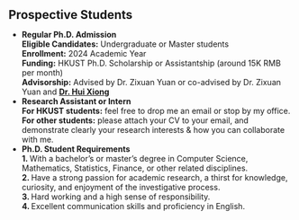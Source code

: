 <h1 id="prospective_students"></h1>

<h2 style="margin: 30px 0px 10px;">Prospective Students</h2>

<ul>
<li><strong>Regular Ph.D. Admission</strong><br>
<strong>Eligible Candidates:</strong> Undergraduate or Master students<br>
<strong>Enrollment:</strong> 2024 Academic Year<br>
<strong>Funding:</strong> HKUST Ph.D. Scholarship or Assistantship (around 15K RMB per month)<br>
<!-- <strong>Application Deadline:</strong> – 1st batch, Oct. 28, 2023 – 2nd batch, February 28, 2024<br> -->
<strong>Advisorship:</strong> Advised by Dr. Zixuan Yuan or co-advised by Dr. Zixuan Yuan and <strong style="color:#39c"><a href="http://datamining.rutgers.edu/">Dr. Hui Xiong</a></strong><br></li>

<li><strong>Research Assistant or Intern</strong><br>
<strong>For HKUST students:</strong> feel free to drop me an email or stop by my office.<br>
<strong>For other students:</strong> please attach your CV to your email, and demonstrate clearly your research interests & how you can collaborate with me.<br></li>

<li><strong>Ph.D. Student Requirements</strong><br>
<strong>1. </strong>With a bachelor’s or master’s degree in Computer Science, Mathematics, Statistics, Finance, or other related disciplines.<br>
<strong>2. </strong>Have a strong passion for academic research, a thirst for knowledge, curiosity, and enjoyment of the investigative process.<br>
<strong>3. </strong>Hard working and a high sense of responsibility.<br>
<strong>4. </strong>Excellent communication skills and proficiency in English.<br></li>
</ul>
